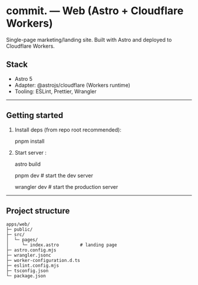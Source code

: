# commit. — Web (Astro + Cloudflare Workers)

Single-page marketing/landing site. Built with Astro and deployed to Cloudflare Workers.

## Stack

- Astro 5
- Adapter: @astrojs/cloudflare (Workers runtime)
- Tooling: ESLint, Prettier, Wrangler

---

## Getting started

1) Install deps (from repo root recommended):

    pnpm install

2) Start server :

    astro build 

    pnpm dev # start the dev server

    wrangler dev # start the production server


---

## Project structure

    apps/web/
    ├─ public/
    ├─ src/
    │  └─ pages/
    │     └─ index.astro        # landing page
    ├─ astro.config.mjs
    ├─ wrangler.jsonc
    ├─ worker-configuration.d.ts
    ├─ eslint.config.mjs
    ├─ tsconfig.json
    └─ package.json

